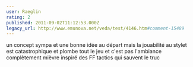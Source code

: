 ```yaml
---
user: Raeglin
rating: 2
published: 2011-09-02T11:12:53.000Z
legacy_url: http://www.emunova.net/veda/test/4146.htm#comment-15489
---
```

un concept sympa et une bonne idée au départ mais la jouabilité au stylet est catastrophique et plombe tout le jeu et c'est pas l'ambiance complètement mièvre inspiré des FF tactics qui sauvent le truc